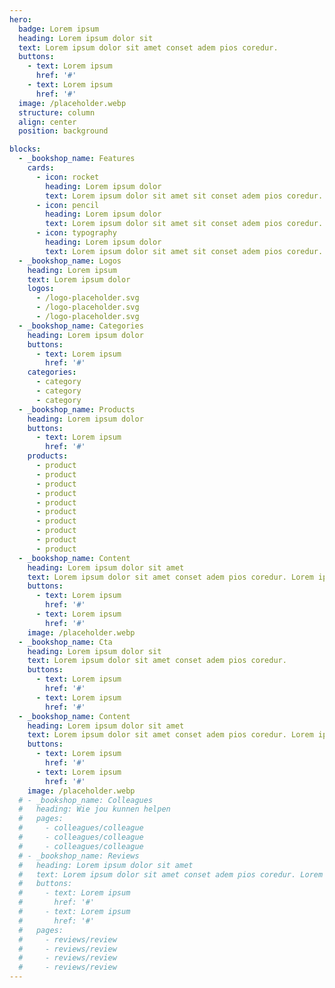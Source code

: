 ```yaml
---
hero:
  badge: Lorem ipsum
  heading: Lorem ipsum dolor sit
  text: Lorem ipsum dolor sit amet conset adem pios coredur.
  buttons:
    - text: Lorem ipsum
      href: '#'
    - text: Lorem ipsum
      href: '#'
  image: /placeholder.webp
  structure: column
  align: center
  position: background

blocks:
  - _bookshop_name: Features
    cards:
      - icon: rocket
        heading: Lorem ipsum dolor
        text: Lorem ipsum dolor sit amet sit conset adem pios coredur. Lorem ipsum dolor sit amet. 
      - icon: pencil
        heading: Lorem ipsum dolor
        text: Lorem ipsum dolor sit amet sit conset adem pios coredur. Lorem ipsum dolor sit amet. 
      - icon: typography
        heading: Lorem ipsum dolor
        text: Lorem ipsum dolor sit amet sit conset adem pios coredur. Lorem ipsum dolor sit amet. 
  - _bookshop_name: Logos
    heading: Lorem ipsum
    text: Lorem ipsum dolor
    logos:
      - /logo-placeholder.svg
      - /logo-placeholder.svg
      - /logo-placeholder.svg
  - _bookshop_name: Categories
    heading: Lorem ipsum dolor
    buttons:
      - text: Lorem ipsum
        href: '#'
    categories:
      - category
      - category
      - category
  - _bookshop_name: Products
    heading: Lorem ipsum dolor
    buttons:
      - text: Lorem ipsum
        href: '#'
    products:
      - product
      - product
      - product
      - product
      - product
      - product
      - product
      - product
      - product
      - product
  - _bookshop_name: Content
    heading: Lorem ipsum dolor sit amet
    text: Lorem ipsum dolor sit amet conset adem pios coredur. Lorem ipsum dolor sit amet conset adem pios coredur.
    buttons:
      - text: Lorem ipsum
        href: '#'
      - text: Lorem ipsum
        href: '#'
    image: /placeholder.webp
  - _bookshop_name: Cta
    heading: Lorem ipsum dolor sit
    text: Lorem ipsum dolor sit amet conset adem pios coredur.
    buttons:
      - text: Lorem ipsum
        href: '#'
      - text: Lorem ipsum
        href: '#'
  - _bookshop_name: Content
    heading: Lorem ipsum dolor sit amet
    text: Lorem ipsum dolor sit amet conset adem pios coredur. Lorem ipsum dolor sit amet conset adem pios coredur.
    buttons:
      - text: Lorem ipsum
        href: '#'
      - text: Lorem ipsum
        href: '#'
    image: /placeholder.webp
  # - _bookshop_name: Colleagues
  #   heading: Wie jou kunnen helpen
  #   pages:
  #     - colleagues/colleague
  #     - colleagues/colleague
  #     - colleagues/colleague
  # - _bookshop_name: Reviews
  #   heading: Lorem ipsum dolor sit amet
  #   text: Lorem ipsum dolor sit amet conset adem pios coredur. Lorem ipsum dolor sit amet conset adem pios coredur.
  #   buttons:
  #     - text: Lorem ipsum
  #       href: '#'
  #     - text: Lorem ipsum
  #       href: '#'
  #   pages:
  #     - reviews/review
  #     - reviews/review
  #     - reviews/review
  #     - reviews/review
---
```


